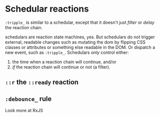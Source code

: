 # Schedular reactions

`:tripple_` is similar to a schedular, except that it doesn't just *filter* or *delay* the reaction chain.

schedulars are reaction state machines, yes. But schedulars do not trigger external, readable changes such as mutating the dom by flipping CSS classes or attributes or something else readable in the DOM. Or dispatch a new event, such as `:tripple_`. Schedulars *only* control either:
1. the time when a reaction chain will continue, and/or
2. *if* the reaction chain will continue or not (a filter).

## `::r` the `::ready` reaction



## `:debounce_` rule


Look more at RxJS

##